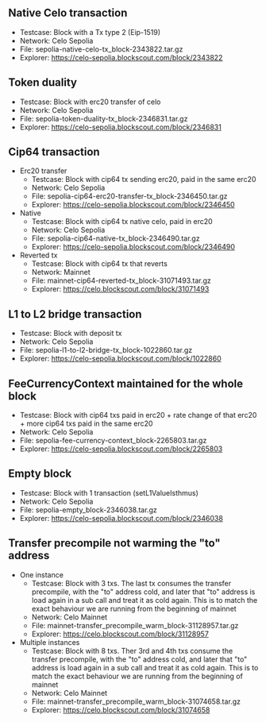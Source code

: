 ## Native Celo transaction  
* Testcase: Block with a Tx type 2 (Eip-1519)  
* Network: Celo Sepolia  
* File: sepolia-native-celo-tx_block-2343822.tar.gz  
* Explorer: https://celo-sepolia.blockscout.com/block/2343822

## Token duality
* Testcase: Block with erc20 transfer of celo
* Network: Celo Sepolia
* File: sepolia-token-duality-tx_block-2346831.tar.gz  
* Explorer: https://celo-sepolia.blockscout.com/block/2346831

## Cip64 transaction
- Erc20 transfer
  * Testcase: Block with cip64 tx sending erc20, paid in the same erc20
  * Network: Celo Sepolia
  * File: sepolia-cip64-erc20-transfer-tx_block-2346450.tar.gz
  * Explorer: https://celo-sepolia.blockscout.com/block/2346450
- Native
  * Testcase: Block with cip64 tx native celo, paid in erc20
  * Network: Celo Sepolia
  * File: sepolia-cip64-native-tx_block-2346490.tar.gz
  * Explorer: https://celo-sepolia.blockscout.com/block/2346490
- Reverted tx
  * Testcase: Block with cip64 tx that reverts
  * Network: Mainnet
  * File: mainnet-cip64-reverted-tx_block-31071493.tar.gz
  * Explorer: https://celo.blockscout.com/block/31071493

## L1 to L2 bridge transaction
* Testcase: Block with deposit tx
* Network: Celo Sepolia
* File: sepolia-l1-to-l2-bridge-tx_block-1022860.tar.gz
* Explorer: https://celo-sepolia.blockscout.com/block/1022860

## FeeCurrencyContext maintained for the whole block
* Testcase: Block with cip64 txs paid in erc20 + rate change of that erc20 + more cip64 txs paid in the same erc20
* Network: Celo Sepolia
* File: sepolia-fee-currency-context_block-2265803.tar.gz
* Explorer: https://celo-sepolia.blockscout.com/block/2265803

## Empty block
* Testcase: Block with 1 transaction (setL1ValueIsthmus)
* Network: Celo Sepolia
* File: sepolia-empty_block-2346038.tar.gz
* Explorer: https://celo-sepolia.blockscout.com/block/2346038

## Transfer precompile not warming the "to" address
- One instance
  * Testcase: Block with 3 txs. The last tx consumes the transfer precompile, with the "to" address cold, and later that "to" address is load again in a sub call and treat it as cold again. This is to match the exact behaviour we are running from the beginning of mainnet
  * Network: Celo Mainnet
  * File: mainnet-transfer_precompile_warm_block-31128957.tar.gz
  * Explorer: https://celo.blockscout.com/block/31128957
- Multiple instances
  * Testcase: Block with 8 txs. Ther 3rd and 4th txs consume the transfer precompile, with the "to" address cold, and later that "to" address is load again in a sub call and treat it as cold again. This is to match the exact behaviour we are running from the beginning of mainnet
  * Network: Celo Mainnet
  * File: mainnet-transfer_precompile_warm_block-31074658.tar.gz
  * Explorer: https://celo.blockscout.com/block/31074658
